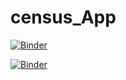 # census_App

[![Binder](https://mybinder.org/badge_logo.svg)](https://mybinder.org/v2/gh/patelruhi/census_App/HEAD?urlpath=rstudio)

[![Binder](https://mybinder.org/badge_logo.svg)](https://mybinder.org/v2/gh/patelruhi/census_App/HEAD?urlpath=shiny/bus-dashboard)
